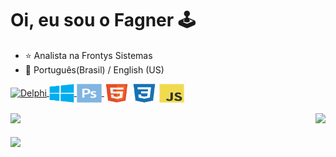 # Oi, eu sou o Fagner 🕹️

- ⭐ Analista na Frontys Sistemas
- 💬 Português(Brasil) / English (US)

<div>
<a href="https://github.com/ryuuzera/"> 
  <img align="center" alt="Delphi" height="30" width="40" src="https://github.com/simple-icons/simple-icons/blob/master/icons/delphi.svg">
</a>
<a href="https://github.com/ryuuzera/"> 
  <img align="center" alt="Windows" height="30" width="40" src="https://github.com/devicons/devicon/blob/master/icons/windows8/windows8-original.svg">
</a>
<a href="https://github.com/ryuuzera/"> 
  <img align="center" alt="Windows" height="30" width="40" src="https://github.com/devicons/devicon/blob/master/icons/photoshop/photoshop-plain.svg">
</a>
<a href="https://github.com/ryuuzera/"><img align="center" alt="Windows" height="30" width="40" src="https://github.com/devicons/devicon/blob/master/icons/html5/html5-original.svg"></a>
<a href="https://github.com/ryuuzera/"><img align="center" alt="Windows" height="30" width="40" src="https://github.com/devicons/devicon/blob/master/icons/css3/css3-plain.svg"></a>
<a href="https://github.com/ryuuzera/"><img align="center" alt="Windows" height="30" width="40" src="https://github.com/devicons/devicon/blob/master/icons/javascript/javascript-original.svg"></a>
</div>
<br>
<div>
  <a href="https://github.com/ryuuzera/">  
    <img height="160em" src="https://github-readme-stats.vercel.app/api?username=ryuuzera&count_private=true&show_icons=true&theme=tokyonight" href="#">
  </a>
  <a href="https://github.com/ryuuzera/">  
    <img align="right" height="110em" src="https://github-readme-stats.vercel.app/api/top-langs/?username=ryuuzera&layout=compact&theme=tokyonight" href="#">
  </a>
</div><br>
<div>
   <img align="center" height="100em" src="https://github-readme-stats.vercel.app/api/pin/?username=ryuuzera&repo=ryuuzera&theme=tokyonight">
</div><br>





                                                                                                                                 
                                                                                                                                       
